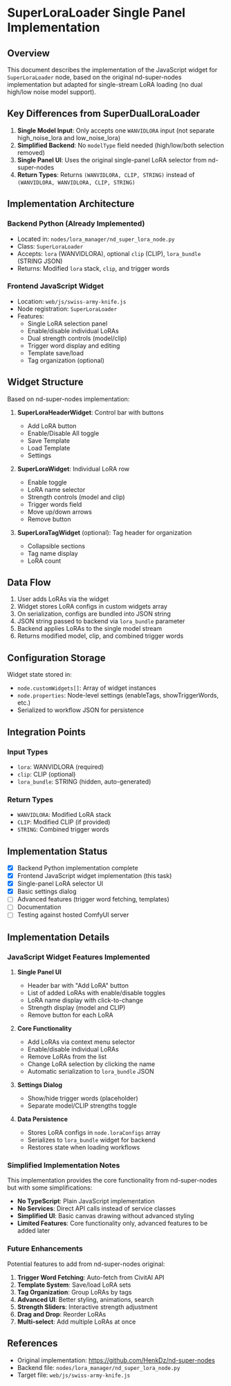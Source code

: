 # SuperLoraLoader Single Panel Implementation

## Overview

This document describes the implementation of the JavaScript widget for `SuperLoraLoader` node, based on the original nd-super-nodes implementation but adapted for single-stream LoRA loading (no dual high/low noise model support).

## Key Differences from SuperDualLoraLoader

1. **Single Model Input**: Only accepts one `WANVIDLORA` input (not separate high_noise_lora and low_noise_lora)
2. **Simplified Backend**: No `modelType` field needed (high/low/both selection removed)
3. **Single Panel UI**: Uses the original single-panel LoRA selector from nd-super-nodes
4. **Return Types**: Returns `(WANVIDLORA, CLIP, STRING)` instead of `(WANVIDLORA, WANVIDLORA, CLIP, STRING)`

## Implementation Architecture

### Backend Python (Already Implemented)

- Located in: `nodes/lora_manager/nd_super_lora_node.py`
- Class: `SuperLoraLoader`
- Accepts: `lora` (WANVIDLORA), optional `clip` (CLIP), `lora_bundle` (STRING JSON)
- Returns: Modified `lora` stack, `clip`, and trigger words

### Frontend JavaScript Widget

- Location: `web/js/swiss-army-knife.js`
- Node registration: `SuperLoraLoader`
- Features:
    - Single LoRA selection panel
    - Enable/disable individual LoRAs
    - Dual strength controls (model/clip)
    - Trigger word display and editing
    - Template save/load
    - Tag organization (optional)

## Widget Structure

Based on nd-super-nodes implementation:

1. **SuperLoraHeaderWidget**: Control bar with buttons
    - Add LoRA button
    - Enable/Disable All toggle
    - Save Template
    - Load Template
    - Settings

2. **SuperLoraWidget**: Individual LoRA row
    - Enable toggle
    - LoRA name selector
    - Strength controls (model and clip)
    - Trigger words field
    - Move up/down arrows
    - Remove button

3. **SuperLoraTagWidget** (optional): Tag header for organization
    - Collapsible sections
    - Tag name display
    - LoRA count

## Data Flow

1. User adds LoRAs via the widget
2. Widget stores LoRA configs in custom widgets array
3. On serialization, configs are bundled into JSON string
4. JSON string passed to backend via `lora_bundle` parameter
5. Backend applies LoRAs to the single model stream
6. Returns modified model, clip, and combined trigger words

## Configuration Storage

Widget state stored in:

- `node.customWidgets[]`: Array of widget instances
- `node.properties`: Node-level settings (enableTags, showTriggerWords, etc.)
- Serialized to workflow JSON for persistence

## Integration Points

### Input Types

- `lora`: WANVIDLORA (required)
- `clip`: CLIP (optional)
- `lora_bundle`: STRING (hidden, auto-generated)

### Return Types

- `WANVIDLORA`: Modified LoRA stack
- `CLIP`: Modified CLIP (if provided)
- `STRING`: Combined trigger words

## Implementation Status

- [x] Backend Python implementation complete
- [x] Frontend JavaScript widget implementation (this task)
- [x] Single-panel LoRA selector UI
- [x] Basic settings dialog
- [ ] Advanced features (trigger word fetching, templates)
- [ ] Documentation
- [ ] Testing against hosted ComfyUI server

## Implementation Details

### JavaScript Widget Features Implemented

1. **Single Panel UI**
    - Header bar with "Add LoRA" button
    - List of added LoRAs with enable/disable toggles
    - LoRA name display with click-to-change
    - Strength display (model and CLIP)
    - Remove button for each LoRA

2. **Core Functionality**
    - Add LoRAs via context menu selector
    - Enable/disable individual LoRAs
    - Remove LoRAs from the list
    - Change LoRA selection by clicking the name
    - Automatic serialization to `lora_bundle` JSON

3. **Settings Dialog**
    - Show/hide trigger words (placeholder)
    - Separate model/CLIP strengths toggle

4. **Data Persistence**
    - Stores LoRA configs in `node.loraConfigs` array
    - Serializes to `lora_bundle` widget for backend
    - Restores state when loading workflows

### Simplified Implementation Notes

This implementation provides the core functionality from nd-super-nodes but with some simplifications:

- **No TypeScript**: Plain JavaScript implementation
- **No Services**: Direct API calls instead of service classes
- **Simplified UI**: Basic canvas drawing without advanced styling
- **Limited Features**: Core functionality only, advanced features to be added later

### Future Enhancements

Potential features to add from nd-super-nodes original:

1. **Trigger Word Fetching**: Auto-fetch from CivitAI API
2. **Template System**: Save/load LoRA sets
3. **Tag Organization**: Group LoRAs by tags
4. **Advanced UI**: Better styling, animations, search
5. **Strength Sliders**: Interactive strength adjustment
6. **Drag and Drop**: Reorder LoRAs
7. **Multi-select**: Add multiple LoRAs at once

## References

- Original implementation: https://github.com/HenkDz/nd-super-nodes
- Backend file: `nodes/lora_manager/nd_super_lora_node.py`
- Target file: `web/js/swiss-army-knife.js`
